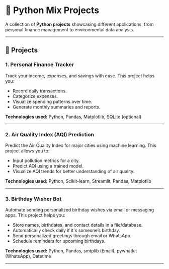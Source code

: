 # 🐍 Python Mix Projects

A collection of **Python projects** showcasing different applications, from personal finance management to environmental data analysis.

---

## 📂 Projects

### 1. Personal Finance Tracker
Track your income, expenses, and savings with ease. This project helps you:
- Record daily transactions.
- Categorize expenses.
- Visualize spending patterns over time.
- Generate monthly summaries and reports.

**Technologies used:** Python, Pandas, Matplotlib, SQLite (optional)

---

### 2. Air Quality Index (AQI) Prediction
Predict the Air Quality Index for major cities using machine learning. This project allows you to:
- Input pollution metrics for a city.
- Predict AQI using a trained model.
- Visualize AQI trends for better understanding of air quality.

**Technologies used:** Python, Scikit-learn, Streamlit, Pandas, Matplotlib

---
### 3. Birthday Wisher Bot  
Automate sending personalized birthday wishes via email or messaging apps. This project helps you:
- Store names, birthdates, and contact details in a file/database.  
- Automatically check daily if it's someone’s birthday.  
- Send personalized greetings through email or WhatsApp.  
- Schedule reminders for upcoming birthdays.  

**Technologies used:** Python, Pandas, smtplib (Email), pywhatkit (WhatsApp), Datetime  

---
